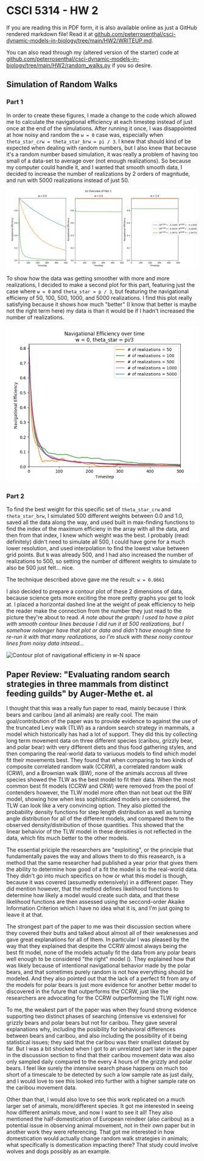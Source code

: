 # CSCI 5314 - HW 2
If you are reading this in PDF form, it is also available online as just a GitHub rendered markdown file! Read it at [github.com/peterrosenthal/csci-dynamic-models-in-biology/tree/main/HW2/WRITEUP.md](https://github.com/peterrosenthal/csci-dynamic-models-in-biology/tree/main/HW2/WRITEUP.md).

You can also read through my (altered version of the starter) code at [github.com/peterrosenthal/csci-dynamic-models-in-biology/tree/main/HW2/random_walks.py](https://github.com/peterrosenthal/csci-dynamic-models-in-biology/tree/main/HW2/random_walks.py) if you so desire.

## Simulation of Random Walks

### Part 1
In order to create these figures, I made a change to the code which allowed me to calculate the navigational efficiency at each timestep instead of just once at the end of the simulations. After running it once, I was disappointed at how noisy and random the `w = 0` case was, especially when `theta_star_crw = theta_star_brw = pi / 3`. I knew that should kind of be expected when dealing with random numbers, but I also knew that because it's a random number based simulation, it was really a problem of having too small of a data-set to average over (not enough realizations). So because my computer could handle it, and I wanted that smooth smooth data, I decided to increase the number of realizations by 2 orders of magnitude, and run with 5000 realizations instead of just 50.

![Graph of everything part 1](images/fig1.png)

To show how the data was getting smoother with more and more realizations, I decided to make a second plot for this part, featuring just the case where `w = 0` and `theta_star = p / 3`, but featuring the navigational efficieny of 50, 100, 500, 1000, and 5000 realizations. I find this plot really satisfying because it shows how much "better" (I know that better is maybe not the right term here) my data is than it would be if I hadn't increased the number of realizations.

![The data gets much smoother with more realizations](images/fig2.png)

### Part 2
To find the best weight for this specific set of `theta_star_crw` and `theta_star_brw`, I simulated 500 different weights between 0.0 and 1.0, saved all the data along the way, and used built in max-finding functions to find the index of the maximum efficieny in the array with all the data, and then from that index, I knew which weight was the best. I probably (read: definitely) didn't need to simulate all 500, I could have gone for a much lower resolution, and used interpolation to find the lowest value between grid points. But `N` was already 500, and I had also increased the number of realizations to 500, so setting the number of different weights to simulate to also be 500 just felt... nice.

The technique described above gave me the result: `w = 0.0661`

I also decided to prepare a contour plot of these 2 dimensions of data, because science gets more exciting the more pretty graphs you get to look at. I placed a horizontal dashed line at the weight of peak efficiency to help the reader make the connection from the number they just read to the picture they're about to read. *A note about the graph: I used to have a plot with smooth contour lines because I did run it at 500 realizations, but I somehow nolonger have that plot or data and didn't have enough time to re-run it with that many realizations, so I'm stuck with these noisy contour lines from noisy data intsead...*

![Contour plot of navigational efficieny in w-N space](/images/fig3.png)

## Paper Review: "Evaluating random search strategies in three mammals from distinct feeding guilds" by Auger-Methe et. al
I thought that this was a really fun paper to read, mainly because I think bears and caribou (and all animals) are really cool. The main goal/contribution of the paper was to provide evidence to against the use of the truncated Levy walk (TLW) as a random search strategy in mammals, a model which historically has had a lot of support. They did this by collecting long term movement data on three different species (caribou, grizzly bear, and polar bear) with very different diets and thus food gathering styles, and then comparing the real-world data to variuous models to find which model fit their movements best. They found that when comparing to two kinds of composite correlated random walk (CCRW), a correlated random walk (CRW), and a Brownian walk (BW), none of the animals accross all three species showed the TLW as the best model to fit their data. When the most common best fit models (CCRW and CRW) were removed from the pool of contenders however, the TLW model more often than not beat out the BW model, showing how when less sophisticated models are considered, the TLW can look like a very convincing option. They also plotted the probability density functions for step length distribution as well as turning angle distribution for all of the different models, and compared them to the observed density/distribution of those quantities. This showed that the linear behaivior of the TLW model in these densities is not reflected in the data, which fits much better to the other models.

The essential priciple the researchers are "exploiting", or the principle that fundamentally paves the way and allows them to do this reasearch, is a method that the same researcher had published a year prior that gives them the ability to determine how good of a fit the model is to the real-world data. They didn't go into much specifics on how or what this model is though, because it was covered (assumedly extensively) in a different paper. They did mention however, that the method defines likelihood functions to determine how likely a model would create such data, and that these likelihood functions are then assessed using the seccond-order Akaike Information Criterion which I have no idea what it is, and I'm just going to leave it at that.

The strongest part of the paper to me was their discussion section where they covered their butts and talked about almost all of their weaknesses and gave great explanations for all of them. In particular I was pleased by the way that they explained that despite the CCRW almost always being the best fit model, none of the models actually fit the data from any polar bears well enough to be considered "the right" model (). They explained how that was likely because of intentional navigational behavior made by the polar bears, and that sometimes purely random is not how everything should be modeled. And they also pointed out that the lack of a perfect fit from any of the models for polar bears is just more evidence for another better model to discovered in the future that outperforms the CCRW, just like the researchers are advocating for the CCRW outperforming the TLW right now.

To me, the weakest part of the paper was when they found strong evidence supporting two distinct phases of searching (intensive vs extensive) for grizzly bears and polar bears but not for caribou. They gave several explanations why, including the posibility for behavioral differences between bears and caribou, and also including the possibility of it being statistical issues; they said that the caribou was their smallest dataset by far. But I was a bit shocked when I got to an unrelated part later in the paper in the discussion section to find that their caribou movement data was also only sampled daily compared to the every 4 hours of the grizzly and polar bears. I feel like surely the intensive search phase happens on much too short of a timescale to be detected by such a low sample rate as just daily, and I would love to see this looked into further with a higher sample rate on the caribou movement data.

Other than that, I would also love to see this work replicated on a much larger set of animals, more/different species. It got me interested in seeing how different animals move, and now I want to see it all! They also mentioned the half-domestication of European reindeer (also caribou) as a potential issue in observing animal movement, not in their own paper but in another work they were referencing. That got me interested in how domestication would actually change random walk strategies in animals; what specifically is domestication impacting there? That study could involve wolves and dogs possibly as an example.